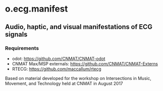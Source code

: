 # o.ecg.manifest
## Audio, haptic, and visual manifestations of ECG signals

### Requirements
* odot: https://github.com/CNMAT/CNMAT-odot
* CNMAT Max/MSP externals: https://github.com/CNMAT/CNMAT-Externs
* RTECG: https://github.com/maccallum/rtecg

Based on material developed for the workshop on Intersections in Music, Movement, and Technology held at CNMAT in August 2017
